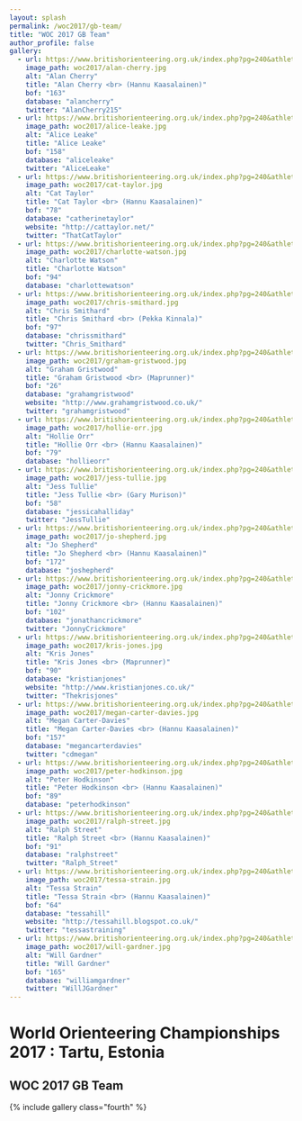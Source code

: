 ```yaml
---
layout: splash
permalink: /woc2017/gb-team/
title: "WOC 2017 GB Team"
author_profile: false
gallery:
  - url: https://www.britishorienteering.org.uk/index.php?pg=240&athlete=163
    image_path: woc2017/alan-cherry.jpg
    alt: "Alan Cherry"
    title: "Alan Cherry <br> (Hannu Kaasalainen)"
    bof: "163"
    database: "alancherry"
    twitter: "AlanCherry215"
  - url: https://www.britishorienteering.org.uk/index.php?pg=240&athlete=158
    image_path: woc2017/alice-leake.jpg
    alt: "Alice Leake"
    title: "Alice Leake"
    bof: "158"
    database: "aliceleake"
    twitter: "AliceLeake"
  - url: https://www.britishorienteering.org.uk/index.php?pg=240&athlete=78
    image_path: woc2017/cat-taylor.jpg
    alt: "Cat Taylor"
    title: "Cat Taylor <br> (Hannu Kaasalainen)"
    bof: "78"
    database: "catherinetaylor"
    website: "http://cattaylor.net/"
    twitter: "ThatCatTaylor"
  - url: https://www.britishorienteering.org.uk/index.php?pg=240&athlete=94
    image_path: woc2017/charlotte-watson.jpg
    alt: "Charlotte Watson"
    title: "Charlotte Watson"
    bof: "94"
    database: "charlottewatson"
  - url: https://www.britishorienteering.org.uk/index.php?pg=240&athlete=97
    image_path: woc2017/chris-smithard.jpg
    alt: "Chris Smithard"
    title: "Chris Smithard <br> (Pekka Kinnala)"
    bof: "97"
    database: "chrissmithard"
    twitter: "Chris_Smithard"
  - url: https://www.britishorienteering.org.uk/index.php?pg=240&athlete=26
    image_path: woc2017/graham-gristwood.jpg
    alt: "Graham Gristwood"
    title: "Graham Gristwood <br> (Maprunner)"
    bof: "26"
    database: "grahamgristwood"
    website: "http://www.grahamgristwood.co.uk/"
    twitter: "grahamgristwood"
  - url: https://www.britishorienteering.org.uk/index.php?pg=240&athlete=79
    image_path: woc2017/hollie-orr.jpg
    alt: "Hollie Orr"
    title: "Hollie Orr <br> (Hannu Kaasalainen)"
    bof: "79"
    database: "hollieorr"
  - url: https://www.britishorienteering.org.uk/index.php?pg=240&athlete=58
    image_path: woc2017/jess-tullie.jpg
    alt: "Jess Tullie"
    title: "Jess Tullie <br> (Gary Murison)"
    bof: "58"
    database: "jessicahalliday"
    twitter: "JessTullie"
  - url: https://www.britishorienteering.org.uk/index.php?pg=240&athlete=172
    image_path: woc2017/jo-shepherd.jpg
    alt: "Jo Shepherd"
    title: "Jo Shepherd <br> (Hannu Kaasalainen)"
    bof: "172"
    database: "joshepherd"
  - url: https://www.britishorienteering.org.uk/index.php?pg=240&athlete=102
    image_path: woc2017/jonny-crickmore.jpg
    alt: "Jonny Crickmore"
    title: "Jonny Crickmore <br> (Hannu Kaasalainen)"
    bof: "102"
    database: "jonathancrickmore"
    twitter: "JonnyCrickmore"
  - url: https://www.britishorienteering.org.uk/index.php?pg=240&athlete=90
    image_path: woc2017/kris-jones.jpg
    alt: "Kris Jones"
    title: "Kris Jones <br> (Maprunner)"
    bof: "90"
    database: "kristianjones"
    website: "http://www.kristianjones.co.uk/"
    twitter: "Thekrisjones"
  - url: https://www.britishorienteering.org.uk/index.php?pg=240&athlete=157
    image_path: woc2017/megan-carter-davies.jpg
    alt: "Megan Carter-Davies"
    title: "Megan Carter-Davies <br> (Hannu Kaasalainen)"
    bof: "157"
    database: "megancarterdavies"
    twitter: "cdmegan"
  - url: https://www.britishorienteering.org.uk/index.php?pg=240&athlete=89
    image_path: woc2017/peter-hodkinson.jpg
    alt: "Peter Hodkinson"
    title: "Peter Hodkinson <br> (Hannu Kaasalainen)"
    bof: "89"
    database: "peterhodkinson"
  - url: https://www.britishorienteering.org.uk/index.php?pg=240&athlete=91
    image_path: woc2017/ralph-street.jpg
    alt: "Ralph Street"
    title: "Ralph Street <br> (Hannu Kaasalainen)"
    bof: "91"
    database: "ralphstreet"
    twitter: "Ralph_Street"
  - url: https://www.britishorienteering.org.uk/index.php?pg=240&athlete=64
    image_path: woc2017/tessa-strain.jpg
    alt: "Tessa Strain"
    title: "Tessa Strain <br> (Hannu Kaasalainen)"
    bof: "64"
    database: "tessahill"
    website: "http://tessahill.blogspot.co.uk/"
    twitter: "tessastraining"
  - url: https://www.britishorienteering.org.uk/index.php?pg=240&athlete=165
    image_path: woc2017/will-gardner.jpg
    alt: "Will Gardner"
    title: "Will Gardner"
    bof: "165"
    database: "williamgardner"
    twitter: "WillJGardner"
---
```

# World Orienteering Championships 2017 : Tartu, Estonia

## WOC 2017 GB Team
{% include gallery class="fourth" %}